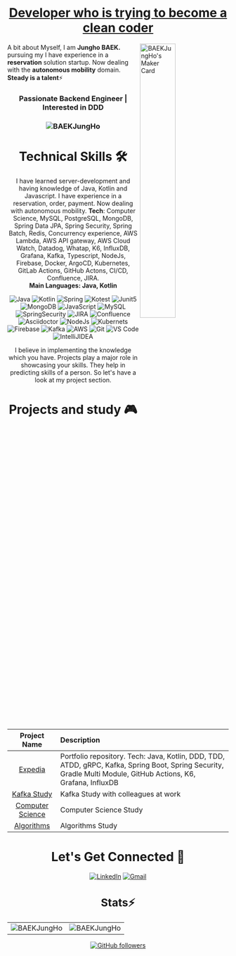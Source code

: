 <h1 align="center" ><a href="https://baekjungho.github.io/wiki/cleancode/cleancode-guide/" target="_blank"> Developer who is trying to become a clean coder </a></h1>
<a href="https://makers.appwrite.io/BAEKJungHo">
    <img width="40%" align="right" src="https://appwrite.io/cards/makers/BAEKJungHo" alt="BAEKJungHo's Maker Card" />
</a>

A bit about Myself, I am <b>Jungho BAEK.</b> pursuing my I have experience in a <b>reservation</b> solution startup. Now dealing with the <b>autonomous mobility</b> domain. <b>Steady is a talent</b>⚡

<h3 align="center"> Passionate Backend Engineer | Interested in DDD </h3>

<h3><p align="center"> <img src="https://komarev.com/ghpvc/?username=BAEKJungHo&label=Profile%20views&color=6805D3&style=flat" alt="BAEKJungHo" /></p></h3>
   <div align="center">

<h1>Technical Skills 🛠</h1>
   
I have learned server-development and having knowledge of Java, Kotlin and Javascript. I have experience in a reservation, order, payment. Now dealing with autonomous mobility. <b>Tech</b>: Computer Science, MySQL, PostgreSQL, MongoDB, Spring Data JPA, Spring Security, Spring Batch, Redis, Concurrency experience, AWS Lambda, AWS API gateway, AWS Cloud Watch, Datadog, Whatap, K6, InfluxDB, Grafana, Kafka, Typescript, NodeJs, Firebase, Docker, ArgoCD, Kubernetes, GitLab Actions, GitHub Actons, CI/CD, Confluence, JIRA.<br>
 <b>Main Languages: Java, Kotlin</b>

<p align="center"> 
 <img alt="Java" src="https://img.shields.io/badge/java-D00000.svg?&style=for-the-badge&logo=java&logoColor=white" />
 <img alt="Kotlin" src="https://img.shields.io/badge/kotlin-7F52FF.svg?&style=for-the-badge&logo=kotlin&logoColor=white" />
 <img alt="Spring" src="https://img.shields.io/badge/Spring-6DB33F?style=for-the-badge&logo=Spring&logoColor=white">
 <img alt="Kotest" src="https://img.shields.io/badge/Kotest-12133F?style=for-the-badge&logo=Kotlin&logoColor=blue">
 <img alt="Junit5" src="https://img.shields.io/badge/Junit5-25A162?style=for-the-badge&logo=Junit5&logoColor=blue">
 <img alt="MongoDB" src="https://img.shields.io/badge/MongoDB-white?style=for-the-badge&logo=mongodb&logoColor=4EA94B" />
 <img alt="JavaScript" src="https://img.shields.io/badge/javascript-%23323330.svg?&style=for-the-badge&logo=javascript&logoColor=%23F7DF1E" />
 <img alt="MySQL" src="https://img.shields.io/badge/MySQL-00000F?style=for-the-badge&logo=mysql&logoColor=white" />
 <img alt="SpringSecurity" src="https://img.shields.io/badge/SpringSecurity-6DB33F?style=for-the-badge&logo=SpringSecurity&logoColor=white" />
 <img alt="JIRA" src="https://img.shields.io/badge/JIRA-0052CC?style=for-the-badge&logo=Jira&logoColor=white">
 <img alt="Confluence" src="https://img.shields.io/badge/Confluence-172B4D?style=for-the-badge&logo=Confluence&logoColor=white">
 <img alt="Asciidoctor" src="https://img.shields.io/badge/Asciidoctor-E40046?style=for-the-badge&logo=Asciidoctor&logoColor=4EA94B" />
 <img alt="NodeJs" src="https://img.shields.io/badge/Node.js-339933?style=for-the-badge&logo=nodedotjs&logoColor=white" />
 <img alt="Kubernets" src="https://img.shields.io/badge/kubernetes-326ce5.svg?&style=for-the-badge&logo=kubernetes&logoColor=white" />
 <img alt="Firebase" src="https://img.shields.io/badge/firebase-ffca28?style=for-the-badge&logo=firebase&logoColor=black" />
 <img alt="Kafka" src="https://img.shields.io/badge/kafka-228828?style=for-the-badge&logo=apache&logoColor=black" />
 <img alt="AWS" src="https://img.shields.io/badge/AWS-cddf28.svg?style=for-the-badge&logo=amazon&logoColor=black" />
 <img alt="Git" src="https://img.shields.io/badge/Git-F05032?style=for-the-badge&logo=git&logoColor=white" />
 <img alt="VS Code" src="https://img.shields.io/badge/Visual_Studio_Code-0078D4?style=for-the-badge&logo=visual%20studio%20code&logoColor=white" />
 <img alt="IntelliJIDEA" src="https://img.shields.io/badge/IntelliJIDEA-000000.svg?style=for-the-badge&logo=intellij-idea&logoColor=white" />
</p>


I believe in implementing the knowledge which you have. Projects play a major role in showcasing your skills. They help in predicting skills of a person. So let's have a look at my project section.

<h1 align="center">Projects and study 🎮</h1>

| Project Name      | Description | 
| :---:        |    :----   |  
| [Expedia](https://github.com/cIonecoder/expedia)     | Portfolio repository. Tech: Java, Kotlin, DDD, TDD, ATDD, gRPC, Kafka, Spring Boot, Spring Security, Gradle Multi Module, GitHub Actions, K6, Grafana, InfluxDB
| [Kafka Study](https://github.com/asterlsker/kafka)   |Kafka Study with colleagues at work     
| [Computer Science](https://github.com/NKLCWDT/cs)     | Computer Science Study 
| [Algorithms](https://github.com/NKLCWDT/algorithms)     | Algorithms Study

 <h1 align="center">Let's Get Connected 📮</h1>

<div align="center">
    <a  href="https://www.linkedin.com/in/jungho-baek-25541a1b2/" target="_blank"><img alt="LinkedIn" src="https://img.shields.io/badge/linkedin%20-%230077B5.svg?&style=for-the-badge&logo=linkedin&logoColor=white" /></a>
    <a href="mailto:qjxjfld13@gmail.com"><img  alt="Gmail" src="https://img.shields.io/badge/Gmail-D14836?style=for-the-badge&logo=gmail&logoColor=white" /></a>   
</div>
  

<h3 align="center">
    <span> <h2>Stats⚡</h2> </span>   
</h3>
   
   
<table>
  <tr>
    <td><img src="https://github-readme-stats.vercel.app/api?username=BAEKJungHo&include_all_commits=true&count_private=true&show_icons=true&line_height=20&title_color=7A7ADB&icon_color=2234AE&text_color=D3D3D3&bg_color=0,000000,130F40" alt="BAEKJungHo" />
    <td><img align="center" src="https://github-readme-streak-stats.herokuapp.com/?user=BAEKJungHo&theme=dark" alt="BAEKJungHo" /></td>
  </tr>
</table>

[![GitHub followers](https://img.shields.io/github/followers/BAEKJungHo.svg?style=social&label=Follow)](https://github.com/BAEKJungHo?tab=followers)
